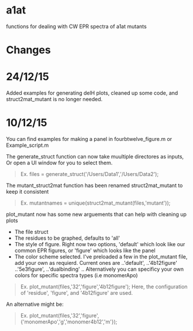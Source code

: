 # a1at
functions for dealing with CW EPR spectra of a1at mutants

Changes
========

24/12/15
========

Added examples for generating delH plots, cleaned up some code, and struct2mat_mutant is no longer needed.


10/12/15
=========
You can find examples for making a panel in fourbtwelve_figure.m or Example_script.m

The generate_struct function can now take muultiple directores as inputs,
Or open a UI window for you to select them.

> Ex. files = generate_struct('/Users/Data1','/Users/Data2');


The mutant_struct2mat function has been renamed struct2mat_mutant to keep it consistent

> Ex. mutantnames = unique(struct2mat_mutant(files,'mutant'));


plot_mutant now has some new arguements that can help with cleaning up plots
+ The file struct
+ The residues to be graphed, defaults to 'all'
+ The style of figure. Right now two options, 'default' which look like our common EPR figures, or 'figure' which looks like the panel
+ The color scheme selected. I've preloaded a few in the plot_mutant file, add your own as requierd. Current ones are 
..'default',
..'4b12figure'
..'5e3figure', 
..'dualbinding'
.. Alternatively you can specificy your own colors for specific spectra types (i.e monomerApo)

> Ex. plot_mutant(files,'32','figure','4b12figure');
Here, the configuration of 'residue', 'figure', and '4b12figure' are used.


An alternative might be:
> Ex. plot_mutant(files,'32','figure',{'monomerApo','g','monomer4b12','m'});


